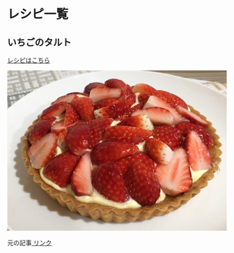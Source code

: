 # レシピ一覧

## いちごのタルト

[レシピはこちら](./strawberry-tart/index.md)

![いちごのタルト](./strawberry-tart/images/完成.jpg)

元の記事<a href="[/pages/my-recipe/tart](https://www.gnavi.co.jp/dressing/article/22280/)" target="_blank" rel="noopener noreferrer">
  リンク
</a>